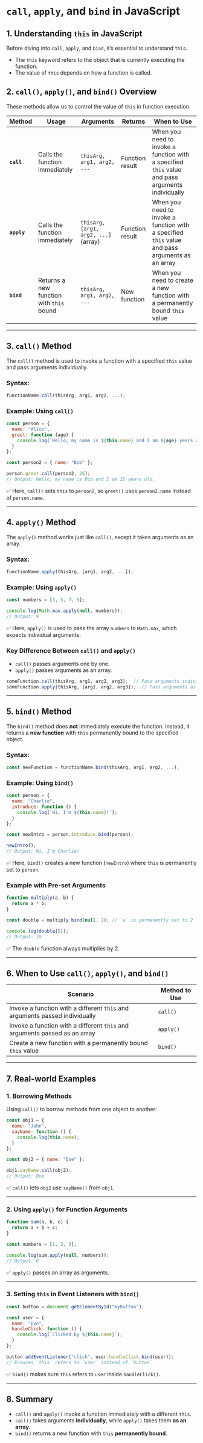 

# **`call`, `apply`, and `bind` in JavaScript**  

## **1. Understanding `this` in JavaScript**  
Before diving into `call`, `apply`, and `bind`, it’s essential to understand `this`.  
- The `this` keyword refers to the object that is currently executing the function.  
- The value of `this` depends on how a function is called.  

## **2. `call()`, `apply()`, and `bind()` Overview**  
These methods allow us to control the value of `this` in function execution.  

| Method  | Usage | Arguments | Returns | When to Use |
|---------|------|----------|---------|------------|
| **`call`** | Calls the function immediately | `thisArg, arg1, arg2, ...` | Function result | When you need to invoke a function with a specified `this` value and pass arguments individually |
| **`apply`** | Calls the function immediately | `thisArg, [arg1, arg2, ...]` (array) | Function result | When you need to invoke a function with a specified `this` value and pass arguments as an array |
| **`bind`** | Returns a new function with `this` bound | `thisArg, arg1, arg2, ...` | New function | When you need to create a new function with a permanently bound `this` value |

---

## **3. `call()` Method**  
The `call()` method is used to invoke a function with a specified `this` value and pass arguments individually.

### **Syntax:**  
```js
functionName.call(thisArg, arg1, arg2, ...);
```

### **Example: Using `call()`**
```js
const person = {
  name: "Alice",
  greet: function (age) {
    console.log(`Hello, my name is ${this.name} and I am ${age} years old.`);
  }
};

const person2 = { name: "Bob" };

person.greet.call(person2, 25); 
// Output: Hello, my name is Bob and I am 25 years old.
```
✅ Here, `call()` sets `this` to `person2`, so `greet()` uses `person2.name` instead of `person.name`.

---

## **4. `apply()` Method**  
The `apply()` method works just like `call()`, except it takes arguments as an array.

### **Syntax:**  
```js
functionName.apply(thisArg, [arg1, arg2, ...]);
```

### **Example: Using `apply()`**
```js
const numbers = [3, 5, 7, 9];

console.log(Math.max.apply(null, numbers));  
// Output: 9
```
✅ Here, `apply()` is used to pass the array `numbers` to `Math.max`, which expects individual arguments.

### **Key Difference Between `call()` and `apply()`**
- `call()` passes arguments one by one.
- `apply()` passes arguments as an array.

```js
someFunction.call(thisArg, arg1, arg2, arg3);  // Pass arguments individually
someFunction.apply(thisArg, [arg1, arg2, arg3]);  // Pass arguments as an array
```

---

## **5. `bind()` Method**  
The `bind()` method does **not** immediately execute the function. Instead, it returns a **new function** with `this` permanently bound to the specified object.

### **Syntax:**  
```js
const newFunction = functionName.bind(thisArg, arg1, arg2, ...);
```

### **Example: Using `bind()`**
```js
const person = {
  name: "Charlie",
  introduce: function () {
    console.log(`Hi, I'm ${this.name}!`);
  }
};

const newIntro = person.introduce.bind(person);

newIntro();  
// Output: Hi, I'm Charlie!
```
✅ Here, `bind()` creates a new function (`newIntro`) where `this` is permanently set to `person`.

### **Example with Pre-set Arguments**
```js
function multiply(a, b) {
  return a * b;
}

const double = multiply.bind(null, 2); // `a` is permanently set to 2

console.log(double(5));  
// Output: 10
```
✅ The `double` function always multiplies by 2.

---

## **6. When to Use `call()`, `apply()`, and `bind()`**
| Scenario | Method to Use |
|----------|--------------|
| Invoke a function with a different `this` and arguments passed individually | `call()` |
| Invoke a function with a different `this` and arguments passed as an array | `apply()` |
| Create a new function with a permanently bound `this` value | `bind()` |

---

## **7. Real-world Examples**

### **1. Borrowing Methods**
Using `call()` to borrow methods from one object to another:
```js
const obj1 = {
  name: "John",
  sayName: function () {
    console.log(this.name);
  }
};

const obj2 = { name: "Doe" };

obj1.sayName.call(obj2);  
// Output: Doe
```
✅ `call()` lets `obj2` use `sayName()` from `obj1`.

---

### **2. Using `apply()` for Function Arguments**
```js
function sum(a, b, c) {
  return a + b + c;
}

const numbers = [1, 2, 3];

console.log(sum.apply(null, numbers));  
// Output: 6
```
✅ `apply()` passes an array as arguments.

---

### **3. Setting `this` in Event Listeners with `bind()`**
```js
const button = document.getElementById("myButton");

const user = {
  name: "Eve",
  handleClick: function () {
    console.log(`Clicked by ${this.name}`);
  }
};

button.addEventListener("click", user.handleClick.bind(user));  
// Ensures `this` refers to `user` instead of `button`
```
✅ `bind()` makes sure `this` refers to `user` inside `handleClick()`.

---

## **8. Summary**
- `call()` and `apply()` invoke a function immediately with a different `this`.
- `call()` takes arguments **individually**, while `apply()` takes them **as an array**.
- `bind()` returns a new function with `this` **permanently bound**.
